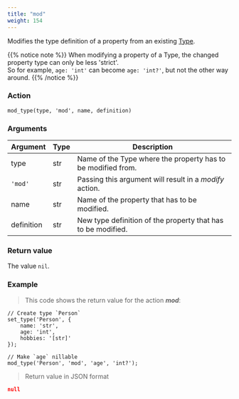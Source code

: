```yaml
---
title: "mod"
weight: 154
---
```


Modifies the type definition of a property from an existing [Type](../../../data-types/type).

{{% notice note %}}
When modifying a property of a Type, the changed property type can only be less 'strict'. \
So for example, `age: 'int'` can become `age: 'int?'`, but not the other way around.
{{% /notice %}}

### Action

`mod_type(type, 'mod', name, definition)`

### Arguments

Argument | Type | Description
-------- | ---- | -----------
type | str | Name of the Type where the property has to be modified from.
`'mod'` | str | Passing this argument will result in a *modify* action.
name | str | Name of the property that has to be modified.
definition | str | New type definition of the property that has to be modified.

### Return value

The value `nil`.

### Example

> This code shows the return value for the action ***mod***:

```thingsdb,json_response
// Create type `Person`
set_type('Person', {
    name: 'str',
    age: 'int',
    hobbies: '[str]'
});

// Make `age` nillable
mod_type('Person', 'mod', 'age', 'int?');
```

> Return value in JSON format

```json
null
```
